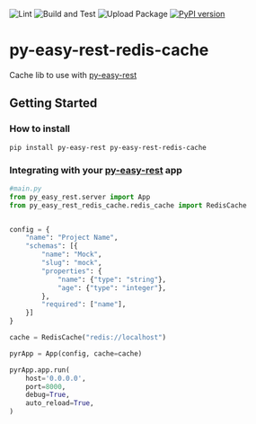 ![Lint](https://github.com/JeanPinzon/py-easy-rest-redis-cache/actions/workflows/python-lint.yml/badge.svg)
![Build and Test](https://github.com/JeanPinzon/py-easy-rest-redis-cache/actions/workflows/python-test.yml/badge.svg)
![Upload Package](https://github.com/JeanPinzon/py-easy-rest-redis-cache/actions/workflows/python-publish.yml/badge.svg)
[![PyPI version](https://badge.fury.io/py/py-easy-rest-redis-cache.svg)](https://badge.fury.io/py/py-easy-rest-redis-cache)

# py-easy-rest-redis-cache

Cache lib to use with [py-easy-rest](https://github.com/JeanPinzon/py-easy-rest)


## Getting Started

### How to install

`pip install py-easy-rest py-easy-rest-redis-cache`


### Integrating with your [py-easy-rest](https://github.com/JeanPinzon/py-easy-rest) app


```python
#main.py
from py_easy_rest.server import App
from py_easy_rest_redis_cache.redis_cache import RedisCache


config = {
    "name": "Project Name",
    "schemas": [{
        "name": "Mock",
        "slug": "mock",
        "properties": {
            "name": {"type": "string"},
            "age": {"type": "integer"},
        },
        "required": ["name"],
    }]
}

cache = RedisCache("redis://localhost")

pyrApp = App(config, cache=cache)

pyrApp.app.run(
    host='0.0.0.0',
    port=8000,
    debug=True,
    auto_reload=True,
)
```
